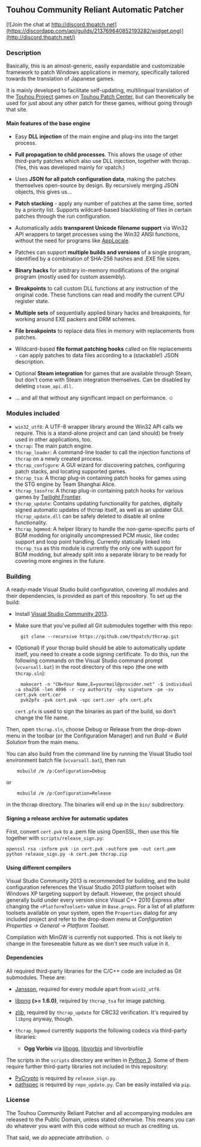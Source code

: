Touhou Community Reliant Automatic Patcher
------------------------------------------

[![Join the chat at http://discord.thpatch.net](https://discordapp.com/api/guilds/213769640852193282/widget.png)](http://discord.thpatch.net/)

### Description ###

Basically, this is an almost-generic, easily expandable and customizable framework to patch Windows applications in memory, specifically tailored towards the translation of Japanese games.

It is mainly developed to facilitate self-updating, multilingual translation of the [Touhou Project](http://en.wikipedia.org/wiki/Touhou_Project) games on [Touhou Patch Center](http://thpatch.net/), but can theoretically be used for just about any other patch for these games, without going through that site.

#### Main features of the base engine #####

* Easy **DLL injection** of the main engine and plug-ins into the target process.

* **Full propagation to child processes**. This allows the usage of other third-party patches which also use DLL injection, together with thcrap. (Yes, this was developed mainly for vpatch.)

* Uses **JSON for all patch configuration data**, making the patches themselves open-source by design. By recursively merging JSON objects, this gives us...

* **Patch stacking** - apply any number of patches at the same time, sorted by a priority list. Supports wildcard-based blacklisting of files in certain patches through the run configuration.

* Automatically adds **transparent Unicode filename support** via Win32 API wrappers to target processes using the Win32 ANSI functions, without the need for programs like [AppLocale](http://en.wikipedia.org/wiki/AppLocale).

* Patches can support **multiple builds and versions** of a single program, identified by a combination of SHA-256 hashes and .EXE file sizes.

* **Binary hacks** for arbitrary in-memory modifications of the original program (mostly used for custom assembly).

* **Breakpoints** to call custom DLL functions at any instruction of the original code. These functions can read and modify the current CPU register state.

* **Multiple sets** of sequentially applied binary hacks and breakpoints, for working around EXE packers and DRM schemes.

 * **File breakpoints** to replace data files in memory with replacements from patches.

* Wildcard-based **file format patching hooks** called on file replacements - can apply patches to data files according to a (stackable!) JSON description.

* Optional **Steam integration** for games that are available through Steam, but don't come with Steam integration themselves. Can be disabled by deleting `steam_api.dll`.

* ... and all that without any significant impact on performance. ☺

### Modules included ###

* `win32_utf8`: A UTF-8 wrapper library around the Win32 API calls we require. This is a stand-alone project and can (and should) be freely used in other applications, too.
* `thcrap`: The main patch engine.
* `thcrap_loader`: A command-line loader to call the injection functions of `thcrap` on a newly created process.
* `thcrap_configure`: A GUI wizard for discovering patches, configuring patch stacks, and locating supported games.
* `thcrap_tsa`: A thcrap plug-in containing patch hooks for games using the STG engine by Team Shanghai Alice.
* `thcrap_tasofro`: A thcrap plug-in containing patch hooks for various games by [Twilight Frontier](http://tasofro.net/).
* `thcrap_update`: Contains updating functionality for patches, digitally signed automatic updates of thcrap itself, as well as an updater GUI. `thcrap_update.dll` can be safely deleted to disable all online functionality.
* `thcrap_bgmmod`: A helper library to handle the non-game-specific parts of BGM modding for originally uncompressed PCM music, like codec support and loop point handling. Currently statically linked into `thcrap_tsa` as this module is currently the only one with support for BGM modding, but already split into a separate library to be ready for covering more engines in the future.

### Building ###

A ready-made Visual Studio build configuration, covering all modules and their dependencies, is provided as part of this repository. To set up the build:

* Install [Visual Studio Community 2013](https://visualstudio.microsoft.com/vs/older-downloads/).
* Make sure that you've pulled all Git submodules together with this repo:

		git clone --recursive https://github.com/thpatch/thcrap.git

* (Optional) If your thcrap build should be able to automatically update itself, you need to create a code signing certificate. To do this, run the following commands on the Visual Studio command prompt (`vcvarsall.bat`) in the root directory of this repo (the one with `thcrap.sln`):

		makecert -n "CN=Your Name,E=yourmail@provider.net" -$ individual -a sha256 -len 4096 -r -cy authority -sky signature -pe -sv cert.pvk cert.cer
		pvk2pfx -pvk cert.pvk -spc cert.cer -pfx cert.pfx

	`cert.pfx` is used to sign the binaries as part of the build, so don't change the file name.

Then, open `thcrap.sln`, choose Debug or Release from the drop-down menu in the toolbar (or the Configuration Manager) and run *Build → Build Solution* from the main menu.

You can also build from the command line by running the Visual Studio tool environment batch file (`vcvarsall.bat`), then run

		msbuild /m /p:Configuration=Debug

or

		msbuild /m /p:Configuration=Release

in the thcrap directory. The binaries will end up in the `bin/` subdirectory.

#### Signing a release archive for automatic updates ####
First, convert `cert.pvk` to a .pem file using OpenSSL, then use this file together with `scripts/release_sign.py`:

	openssl rsa -inform pvk -in cert.pvk -outform pem -out cert.pem
	python release_sign.py -k cert.pem thcrap.zip

#### Using different compilers ####

Visual Studio Community 2013 is recommended for building, and the build configuration references the Visual Studio 2013 platform toolset with Windows XP targeting support by default. However, the project should generally build under every version since Visual C++ 2010 Express after changing the `<PlatformToolset>` value in `Base.props`. For a list of all platform toolsets available on your system, open the `Properties` dialog for any included project and refer to the drop-down menu at *Configuration Properties → General → Platform Toolset*.

Compilation with MinGW is currently not supported. This is not likely to change in the foreseeable future as we don't see much value in it.

#### Dependencies ####

All required third-party libraries for the C/C++ code are included as Git submodules. These are:

* [Jansson](http://www.digip.org/jansson/), required for every module apart from `win32_utf8`.

* [libpng](http://www.libpng.org/pub/png/libpng.html) **(>= 1.6.0)**, required by `thcrap_tsa` for image patching.

* [zlib](http://zlib.net/), required by `thcrap_update` for CRC32 verification. It's required by `libpng` anyway, though.

* `thcrap_bgmmod` currently supports the following codecs via third-party libraries:

  * **Ogg Vorbis** via [libogg](https://xiph.org/ogg/), [libvorbis](https://xiph.org/vorbis/) and libvorbisfile

The scripts in the `scripts` directory are written in [Python 3](http://python.org/). Some of them require further third-party libraries not included in this repository:

* [PyCrypto](https://www.dlitz.net/software/pycrypto/) is required by `release_sign.py`.
* [pathspec](https://pypi.python.org/pypi/pathspec) is required by `repo_update.py`. Can be easily installed via `pip`.

### License ###

The Touhou Community Reliant Patcher and all accompanying modules are released to the Public Domain, unless stated otherwise. This means you can do whatever you want with this code without so much as crediting us.

That said, we *do* appreciate attribution. ☺
